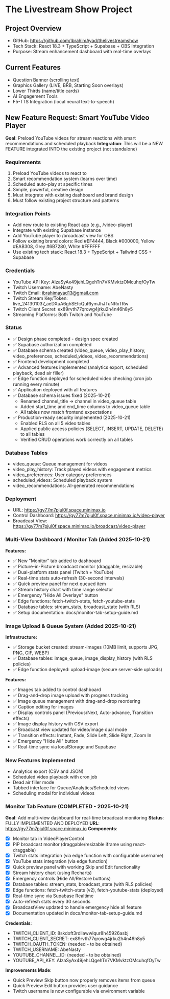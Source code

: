 # The Livestream Show Project

## Project Overview
- GitHub: https://github.com/IbrahimAyad/thelivestreamshow
- Tech Stack: React 18.3 + TypeScript + Supabase + OBS Integration
- Purpose: Stream enhancement dashboard with real-time overlays

## Current Features
- Question Banner (scrolling text)
- Graphics Gallery (LIVE, BRB, Starting Soon overlays)
- Lower Thirds (name/title cards)
- AI Engagement Tools
- F5-TTS Integration (local neural text-to-speech)

## New Feature Request: Smart YouTube Video Player
**Goal**: Preload YouTube videos for stream reactions with smart recommendations and scheduled playback
**Integration**: This will be a NEW FEATURE integrated INTO the existing project (not standalone)

### Requirements
1. Preload YouTube videos to react to
2. Smart recommendation system (learns over time)
3. Scheduled auto-play at specific times
4. Simple, powerful, creative design
5. Must integrate with existing dashboard and brand design
6. Must follow existing project structure and patterns

### Integration Points
- Add new route to existing React app (e.g., /video-player)
- Integrate with existing Supabase instance
- Add YouTube player to /broadcast view for OBS
- Follow existing brand colors: Red #EF4444, Black #000000, Yellow #EAB308, Grey #6B7280, White #FFFFFF
- Use existing tech stack: React 18.3 + TypeScript + Tailwind CSS + Supabase

### Credentials
- YouTube API Key: AIzaSyAx49jehLQgehTn7VKMvktzOMcuhqfOyTw
- Twitch Username: AbeNasty
- Twitch Email: ibrahimayad13@gmail.com
- Twitch Stream Key/Token: live_241301037_aeDXuA6ghSEfcQuRIymJhJTuNRxTRw
- Twitch Client Secret: ex89rvth77qrowg4jrku2h4n46h8y5
- Streaming Platforms: Both Twitch and YouTube

### Status
- ✅ Design phase completed - design spec created
- ✅ Supabase authorization completed
- ✅ Database schema created (video_queue, video_play_history, video_preferences, scheduled_videos, video_recommendations)
- ✅ Frontend development completed
- ✅ Advanced features implemented (analytics export, scheduled playback, dead air filler)
- ✅ Edge function deployed for scheduled video checking (cron job running every minute)
- ✅ Application deployed with all features
- ✅ Database schema issues fixed (2025-10-21)
  - Renamed channel_title → channel in video_queue table
  - Added start_time and end_time columns to video_queue table
  - All tables now match frontend expectations
- ✅ Production-ready security implemented (2025-10-21)
  - Enabled RLS on all 5 video tables
  - Applied public access policies (SELECT, INSERT, UPDATE, DELETE) to all tables
  - Verified CRUD operations work correctly on all tables

### Database Tables
- video_queue: Queue management for videos
- video_play_history: Track played videos with engagement metrics
- video_preferences: User category preferences
- scheduled_videos: Scheduled playback system
- video_recommendations: AI-generated recommendations

### Deployment
- URL: https://gy77m7pjul0f.space.minimax.io
- Control Dashboard: https://gy77m7pjul0f.space.minimax.io/video-player
- Broadcast View: https://gy77m7pjul0f.space.minimax.io/broadcast/video-player

### Multi-View Dashboard / Monitor Tab (Added 2025-10-21)
**Features:**
- ✅ New "Monitor" tab added to dashboard
- ✅ Picture-in-Picture broadcast monitor (draggable, resizable)
- ✅ Dual-platform stats panel (Twitch + YouTube)
- ✅ Real-time stats auto-refresh (30-second intervals)
- ✅ Quick preview panel for next queued item
- ✅ Stream history chart with time range selector
- ✅ Emergency "Hide All Overlays" button
- ✅ Edge functions: fetch-twitch-stats, fetch-youtube-stats
- ✅ Database tables: stream_stats, broadcast_state (with RLS)
- ✅ Setup documentation: docs/monitor-tab-setup-guide.md

### Image Upload & Queue System (Added 2025-10-21)
**Infrastructure:**
- ✅ Storage bucket created: stream-images (10MB limit, supports JPG, PNG, GIF, WEBP)
- ✅ Database tables: image_queue, image_display_history (with RLS policies)
- ✅ Edge function deployed: upload-image (secure server-side uploads)

**Features:**
- ✅ Images tab added to control dashboard
- ✅ Drag-and-drop image upload with progress tracking
- ✅ Image queue management with drag-and-drop reordering
- ✅ Caption editing for images
- ✅ Display controls panel (Previous/Next, Auto-advance, Transition effects)
- ✅ Image display history with CSV export
- ✅ Broadcast view updated for video/image dual mode
- ✅ Transition effects: Instant, Fade, Slide Left, Slide Right, Zoom In
- ✅ Emergency "Hide All" button
- ✅ Real-time sync via localStorage and Supabase

### New Features Implemented
- Analytics export (CSV and JSON)
- Scheduled video playback with cron job
- Dead air filler mode
- Tabbed interface for Queue/Analytics/Scheduled views
- Scheduling modal for individual videos

### Monitor Tab Feature (COMPLETED - 2025-10-21)
**Goal**: Add multi-view dashboard for real-time broadcast monitoring
**Status**: FULLY IMPLEMENTED AND DEPLOYED
**URL**: https://gy77m7pjul0f.space.minimax.io
**Components**:
- [x] Monitor tab in VideoPlayerControl
- [x] PiP broadcast monitor (draggable/resizable iframe using react-draggable)
- [x] Twitch stats integration (via edge function with configurable username)
- [x] YouTube stats integration (via edge function)
- [x] Quick preview panel with working Skip and Edit functionality
- [x] Stream history chart (using Recharts)
- [x] Emergency controls (Hide All/Restore buttons)
- [x] Database tables: stream_stats, broadcast_state (with RLS policies)
- [x] Edge functions: fetch-twitch-stats (v2), fetch-youtube-stats (deployed)
- [x] Real-time sync via Supabase Realtime
- [x] Auto-refresh stats every 30 seconds
- [x] BroadcastView updated to handle emergency hide all feature
- [x] Documentation updated in docs/monitor-tab-setup-guide.md

**Credentials**:
- TWITCH_CLIENT_ID: 8skdoft3rdllawwlqur8h45926asbj
- TWITCH_CLIENT_SECRET: ex89rvth77qrowg4jrku2h4n46h8y5
- TWITCH_OAUTH_TOKEN: (needed - to be obtained)
- TWITCH_USERNAME: AbeNasty
- YOUTUBE_CHANNEL_ID: (needed - to be obtained)
- YOUTUBE_API_KEY: AIzaSyAx49jehLQgehTn7VKMvktzOMcuhqfOyTw

**Improvements Made**:
- Quick Preview Skip button now properly removes items from queue
- Quick Preview Edit button provides user guidance
- Twitch username is now configurable via environment variable

